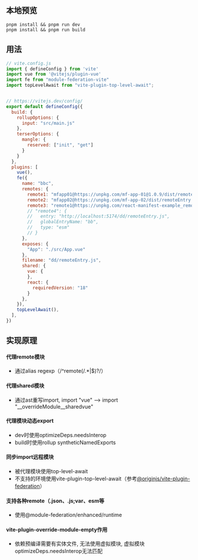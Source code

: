 ## 本地预览
``` shell
pnpm install && pnpm run dev
pnpm install && pnpm run build
```

## 用法
``` js
// vite.config.js
import { defineConfig } from 'vite'
import vue from '@vitejs/plugin-vue'
import fe from "module-federation-vite"
import topLevelAwait from "vite-plugin-top-level-await";


// https://vitejs.dev/config/
export default defineConfig({
  build: {
    rollupOptions: {
      input: "src/main.js"
    },
    terserOptions: {
      mangle: {
        reserved: ["init", "get"]
      }
    }
  },
  plugins: [
    vue(),
    fe({
      name: "bbc",
      remotes: {
        remote1: "mfapp01@https://unpkg.com/mf-app-01@1.0.9/dist/remoteEntry.js",
        remote2: "mfapp02@https://unpkg.com/mf-app-02/dist/remoteEntry.js",
        remote3: "remote1@https://unpkg.com/react-manifest-example_remote1@1.0.6/dist/mf-manifest.json",
        // "remote4": {
        //   entry: "http://localhost:5174/dd/remoteEntry.js",
        //   globalEntryName: "bb",
        //   type: "esm"
        // }
      },
      exposes: {
        "App": "./src/App.vue"
      },
      filename: "dd/remoteEntry.js",
      shared: {
        vue: {
        },
        react: {
          requiredVersion: "18"
        }
      },
    }),
    topLevelAwait(),
  ],
})
```

## 实现原理

#### 代理remote模块
  * 通过alias regexp（/^remote(\/.*|$)?/）
#### 代理shared模块
  * 通过ast重写import, import "vue" --> import "__overrideModule__sharedvue"
#### 代理模块动态export
  * dev时使用optimizeDeps.needsInterop
  * build时使用rollup syntheticNamedExports
#### 同步import远程模块
  * 被代理模块使用top-level-await
  * 不支持的环境使用vite-plugin-top-level-await（参考[@originjs/vite-plugin-federation](https://github.com/originjs/vite-plugin-federation)）
#### 支持各种remote（.json、.js;var、esm等
  * 使用@module-federation/enhanced/runtime
#### vite-plugin-override-module-empty作用
  * 依赖预编译需要有实体文件, 无法使用虚拟模块, 虚拟模块optimizeDeps.needsInterop无法匹配
